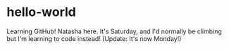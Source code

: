 # hello-world
Learning GitHub!
Natasha here. It's Saturday, and I'd normally be climbing but I'm learning to code instead! 
(Update: It's now Monday!)

